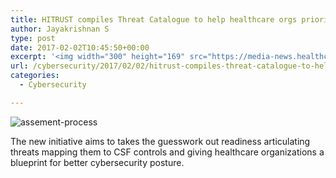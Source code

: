 ```yaml
---
title: HITRUST compiles Threat Catalogue to help healthcare orgs prioritize cybersecurity risks
author: Jayakrishnan S
type: post
date: 2017-02-02T10:45:50+00:00
excerpt: '<img width="300" height="169" src="https://media-news.healthcareguys.com/wp-content/uploads/2017/02/HITRUST_co_1486032351-300x169.png" class="attachment-medium size-medium wp-post-image" alt="" style="display: block; margin-bottom: 5px; clear:both;max-width: 100%;" srcset="https://media-news.healthcareguys.com/wp-content/uploads/2017/02/HITRUST_co_1486032351-300x169.png 300w, https://media-news.healthcareguys.com/wp-content/uploads/2017/02/HITRUST_co_1486032351-100x56.png 100w, https://media-news.healthcareguys.com/wp-content/uploads/2017/02/HITRUST_co_1486032351.png 712w" sizes="(max-width: 300px) 100vw, 300px" />The new initiative aims to takes the guesswork out readiness articulating threats mapping them to CSF controls and giving healthcare organizations a blueprint for better cybersecurity posture '
url: /cybersecurity/2017/02/02/hitrust-compiles-threat-catalogue-to-help-healthcare-orgs-prioritize-cybersecurity-risks/
categories:
  - Cybersecurity

---
```

  ![assement-process](/blog/HITRUST_co_1486032351-300x169.png#center) 

  The new initiative aims to takes the guesswork out readiness articulating threats mapping them to CSF controls and giving healthcare organizations a blueprint for better cybersecurity posture.